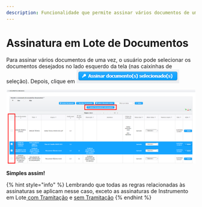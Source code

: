 ```yaml
---
description: Funcionalidade que permite assinar vários documentos de uma só vez
---
```


# Assinatura em Lote de Documentos

Para assinar vários documentos de uma vez, o usuário pode selecionar os documentos desejados no lado esquerdo da tela \(nas caixinhas de seleção\). Depois, clique em ![](../../.gitbook/assets/image%20%28506%29.png)

![](../../.gitbook/assets/image%20%28507%29.png)

**Simples assim!**

{% hint style="info" %}
Lembrando que todas as regras relacionadas às assinaturas se aplicam nesse caso, exceto as assinaturas de Instrumento em Lote[ com Tramitação](assinatura-de-instrumentos-em-lote.md#assinatura-com-tramitacao) e [sem Tramitação](assinatura-de-instrumentos-em-lote.md#assinatura-sem-tramitacao)
{% endhint %}



